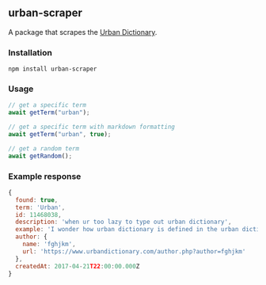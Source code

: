 ## urban-scraper

A package that scrapes the [Urban Dictionary](https://www.urbandictionary.com/).

### Installation

```
npm install urban-scraper
```

### Usage

```js
// get a specific term
await getTerm("urban");

// get a specific term with markdown formatting
await getTerm("urban", true);

// get a random term
await getRandom();
```

### Example response

```js
{
  found: true,
  term: 'Urban',
  id: 11468038,
  description: 'when ur too lazy to type out urban dictionary',
  example: 'I wonder how urban dictionary is defined in the urban dictionary. hmmm. "urban....clicks enter"',
  author: {
    name: 'fghjkm',
    url: 'https://www.urbandictionary.com/author.php?author=fghjkm'
  },
  createdAt: 2017-04-21T22:00:00.000Z
}
```
